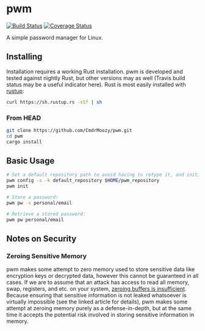 # pwm

[![Build Status](https://travis-ci.org/CmdrMoozy/pwm.svg?branch=master)](https://travis-ci.org/CmdrMoozy/pwm) [![Coverage Status](https://coveralls.io/repos/github/CmdrMoozy/pwm/badge.svg?branch=master)](https://coveralls.io/github/CmdrMoozy/pwm?branch=master)

A simple password manager for Linux.

## Installing

Installation requires a working Rust installation. pwm is developed and tested against nightly Rust, but other versions may as well (Travis build status may be a useful indicator here). Rust is most easily installed with [rustup](https://rustup.rs/):

```sh
curl https://sh.rustup.rs -sSf | sh
```

### From HEAD

```sh
git clone https://github.com/CmdrMoozy/pwm.git
cd pwm
cargo install
```

## Basic Usage

```sh
# Set a default repository path to avoid having to retype it, and initialize the repository:
pwm config -s -k default_repository $HOME/pwm_repository
pwm init

# Store a password:
pwm pw -s personal/email

# Retrieve a stored password:
pwm pw personal/email
```

## Notes on Security

### Zeroing Sensitive Memory

pwm makes some attempt to zero memory used to store sensitive data like encryption keys or decrypted data, however this cannot be guaranteed in all cases. If we are to assume that an attack has access to read all memory, swap, registers, and etc. on your system, [zeroing buffers is insufficient](http://www.daemonology.net/blog/2014-09-06-zeroing-buffers-is-insufficient.html). Because ensuring that sensitive information is not leaked whatsoever is virtually impossible (see the linked article for details), pwm makes some attempt at zeroing memory purely as a defense-in-depth, but at the same time it accepts the potential risk involved in storing sensitive information in memory.

